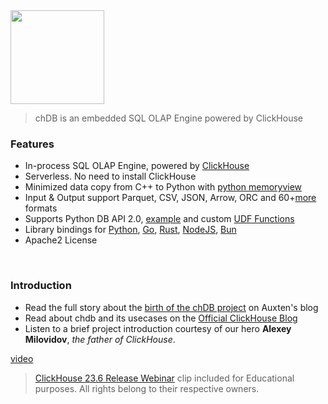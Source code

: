 <div align="left">
  <a href="https://chdb.io">
    <img src="https://github.com/chdb-io/chdb/raw/main/docs/_static/snake-chdb.png" height="150">
  </a>
</div>

> chDB is an embedded SQL OLAP Engine powered by ClickHouse

### Features
     
* In-process SQL OLAP Engine, powered by [ClickHouse](https://github.com/clickhouse/clickhouse)
* Serverless. No need to install ClickHouse
* Minimized data copy from C++ to Python with [python memoryview](https://docs.python.org/3/c-api/memoryview.html)
* Input & Output support Parquet, CSV, JSON, Arrow, ORC and 60+[more](https://clickhouse.com/docs/en/interfaces/formats) formats
* Supports Python DB API 2.0, [example](https://github.com/chdb-io/chdb/blob/main/dbapi.py) and custom [UDF Functions](https://github.com/chdb-io/chdb/blob/main/examples/udf.py)
* Library bindings for [Python](https://github.com/chdb-io/chdb), [Go](https://github.com/chdb-io/chdb-go), [Rust](https://github.com/chdb-io/chdb-rust), [NodeJS](https://github.com/chdb-io/chdb-node), [Bun](https://github.com/chdb-io/chdb-bun)
* Apache2 License

<br>

  
### Introduction

* Read the full story about the [birth of the chDB project](https://auxten.com/the-birth-of-chdb/) on Auxten's blog
* Read about chdb and its usecases on the [Official ClickHouse Blog](https://clickhouse.com/blog/welcome-chdb-to-clickhouse)
* Listen to a brief project introduction courtesy of our hero **Alexey Milovidov**, _the father of ClickHouse_.

[video](https://github.com/metrico/libchdb/assets/1423657/162b2a59-1e0d-4d03-b72a-f1d79a0c3d7b ':include :type=video :width=50%')

> [ClickHouse 23.6 Release Webinar](https://youtu.be/cuf_hYn7dqU?t=3059) clip included for Educational purposes. All rights belong to their respective owners.

<br> 

